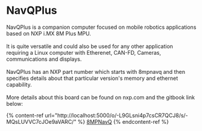 # NavQPlus

NavQPlus is a companion computer focused on mobile robotics applications based on NXP i.MX 8M Plus MPU.\
\
It is quite versatile and could also be used for any other application requiring a Linux computer with Etherenet, CAN-FD, Cameras, communications and displays.\
\
NavQPlus has an NXP part number which starts with 8mpnavq and then specifies details about that particular version's memory and ethernet capability.\
&#x20;\
More details about this board can be found on nxp.com and the gitbook link below:

{% content-ref url="http://localhost:5000/o/-L9GLsni4p7csCR7QCJ8/s/-MQsLUVVC7cJOe9aVARC/" %}
[8MPNavQ](http://localhost:5000/o/-L9GLsni4p7csCR7QCJ8/s/-MQsLUVVC7cJOe9aVARC/)
{% endcontent-ref %}

